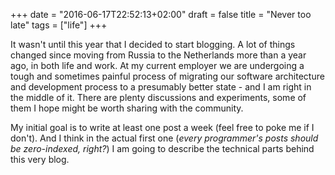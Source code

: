 +++
date = "2016-06-17T22:52:13+02:00"
draft = false
title = "Never too late"
tags = ["life"]
+++

It wasn't until this year that I decided to start blogging. A lot of things changed since moving from Russia to the Netherlands more than a year ago, in both life and work. At my current employer we are undergoing a tough and sometimes painful process of migrating our software architecture and development process to a presumably better state - and I am right in the middle of it. There are plenty discussions and experiments, some of them I hope might be worth sharing with the community.

My initial goal is to write at least one post a week (feel free to poke me if I don't). And I think in the actual first one (*every programmer's posts should be zero-indexed, right?*) I am going to describe the technical parts behind this very blog.    